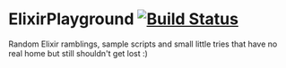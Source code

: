 # ElixirPlayground [![Build Status](https://travis-ci.org/PragTob/elixir_playground.svg?branch=master)](https://travis-ci.org/PragTob/elixir_playground)

Random Elixir ramblings, sample scripts and small little tries that have no real home but still shouldn't get lost :)



